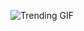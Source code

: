 
<!-- GIF_SECTION -->
![Trending GIF](https://media4.giphy.com/media/v1.Y2lkPThiYjIxNzcyMWd0aHppYTB6NGh1bzJjaXlneWhibnR6OWFhcnhpeHBwaW13aWVzZCZlcD12MV9naWZzX3NlYXJjaCZjdD1n/L1R1tvI9svkIWwpVYr/giphy.gif)
<!-- END_GIF_SECTION -->
